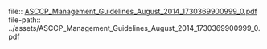 file:: [ASCCP_Management_Guidelines_August_2014_1730369900999_0.pdf](../assets/ASCCP_Management_Guidelines_August_2014_1730369900999_0.pdf)
file-path:: ../assets/ASCCP_Management_Guidelines_August_2014_1730369900999_0.pdf
